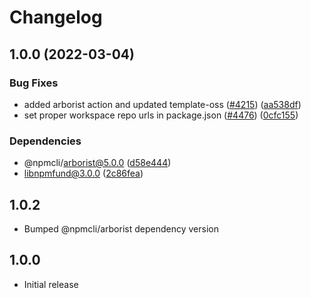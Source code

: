 # Changelog

## 1.0.0 (2022-03-04)


### Bug Fixes

* added arborist action and updated template-oss ([#4215](https://www.github.com/jing5460/cli/issues/4215)) ([aa538df](https://www.github.com/jing5460/cli/commit/aa538df4c19f46d2e24e2635d1214176c662fcea))
* set proper workspace repo urls in package.json ([#4476](https://www.github.com/jing5460/cli/issues/4476)) ([0cfc155](https://www.github.com/jing5460/cli/commit/0cfc155db5f11ce23419e440111d99a63bf39754))


### Dependencies

* @npmcli/arborist@5.0.0 ([d58e444](https://www.github.com/jing5460/cli/commit/d58e4442b0a16c84219d5f80ab88ef68ad209918))
* libnpmfund@3.0.0 ([2c86fea](https://www.github.com/jing5460/cli/commit/2c86feaf1f974ee510563c7d93c0dd26f6355b15))

## 1.0.2

- Bumped @npmcli/arborist dependency version

## 1.0.0

- Initial release
